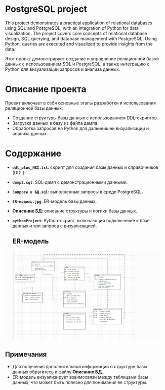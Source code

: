 # PostgreSQL project
This project demonstrates a practical application of relational databases using SQL and PostgreSQL, with an integration of Python for data visualization. The project covers core concepts of relational database design, SQL querying, and database management with PostgreSQL. Using Python, queries are executed and visualized to provide insights from the data.

Этот проект демонстрирует создание и управление реляционной базой данных с использованием SQL и PostgreSQL, а также интеграцию с Python для визуализации запросов и анализа данных.

# Описание проекта
Проект включает в себя основные этапы разработки и использования реляционной базы данных:
- Создание структуры базы данных с использованием DDL-скриптов.
- Загрузка данных в базу из файла дампа.
- Обработка запросов на Python для дальнейшей визуализации и анализа данных.

# Содержание
- **`ddl_plus_NSI.txt`**: скрипт для создания базы данных и справочников (DDL).
- **`dump2.sql`**: SQL-дамп с демонстрационными данными.
- **`Запросы в БД.sql`**: выполненные запросы в среде PostgreSQL.
- **`ER-модель.jpg`**: ER-модель базы данных.
- **Описание БД**: описание структуры и логики базы данных.
- **`pythonProject`**: Python-скрипт, включающий подключение к базе данных и три запроса с визуализацией.

  ## ER-модель

![ER-модель БД](ER-модель.jpg)

## Примечания

- Для получения дополнительной информации о структуре базы данных обратитесь к файлу **Описание БД**.
- ER-модель визуализирует взаимосвязи между таблицами базы данных, что может быть полезно для понимания её структуры.
